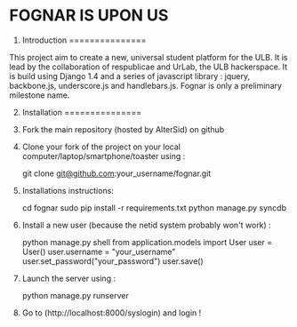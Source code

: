 # FOGNAR IS UPON US

1. Introduction
===============

This project aim to create a new, universal student platform for the ULB. It is lead by the collaboration of respublicae and UrLab, the ULB hackerspace.
It is build using Django 1.4 and a series of javascript library : jquery, backbone.js, underscore.js and handlebars.js. Fognar is only a preliminary milestone name.

2. Installation
===============

1. Fork the main repository (hosted by AlterSid) on github

2. Clone your fork of the project on your local computer/laptop/smartphone/toaster using :

    git clone git@github.com:your_username/fognar.git

3. Installations instructions:

    cd fognar
    sudo pip install -r requirements.txt
    python manage.py syncdb

4. Install a new user (because the netid system probably won't work) :

    python manage.py shell
    from application.models import User
    user = User()
    user.username = "your_username"
    user.set_password("your_password")
    user.save()

5. Launch the server using :

    python manage.py runserver

6. Go to (http://localhost:8000/syslogin) and login !
